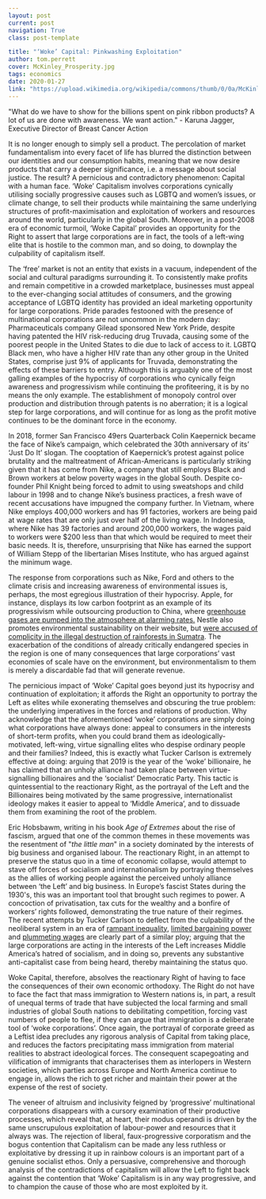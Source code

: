 ```yaml
---
layout: post
current: post
navigation: True
class: post-template

title: "‘Woke’ Capital: Pinkwashing Exploitation"
author: tom.perrett
cover: McKinley_Prosperity.jpg
tags: economics
date: 2020-01-27
link: "https://upload.wikimedia.org/wikipedia/commons/thumb/0/0a/McKinley_Prosperity.jpg/522px-McKinley_Prosperity.jpg"
---
```

"What do we have to show for the billions spent on pink ribbon products? A lot of us are done with awareness. We want action." - Karuna Jagger, Executive Director of Breast Cancer Action

It is no longer enough to simply sell a product. The percolation of market fundamentalism into every facet of life has blurred the distinction between our identities and our consumption habits, meaning that we now desire products that carry a deeper significance, i.e. a message about social justice. The result? A pernicious and contradictory phenomenon: Capital with a human face. ‘Woke’ Capitalism involves corporations cynically utilising socially progressive causes such as LGBTQ and women’s issues, or climate change, to sell their products while maintaining the same underlying structures of profit-maximisation and exploitation of workers and resources around the world, particularly in the global South. Moreover, in a post-2008 era of economic turmoil, ‘Woke Capital’ provides an opportunity for the Right to assert that large corporations are in fact, the tools of a left-wing elite that is hostile to the common man, and so doing, to downplay the culpability of capitalism itself.

The ‘free’ market is not an entity that exists in a vacuum, independent of the social and cultural paradigms surrounding it. To consistently make profits and remain competitive in a crowded marketplace, businesses must appeal to the ever-changing social attitudes of consumers, and the growing acceptance of LGBTQ identity has provided an ideal marketing opportunity for large corporations. Pride parades festooned with the presence of multinational corporations are not uncommon in the modern day: Pharmaceuticals company Gilead sponsored New York Pride, despite having patented the HIV risk-reducing drug Truvada, causing some of the poorest people in the United States to die due to lack of access to it. LGBTQ Black men, who have a higher HIV rate than any other group in the United States, comprise just 9% of applicants for Truvada, demonstrating the effects of these barriers to entry. Although this is arguably one of the most galling examples of the hypocrisy of corporations who cynically feign awareness and progressivism while continuing the profiteering, it is by no means the only example. The establishment of monopoly control over production and distribution through patents is no aberration; it is a logical step for large corporations, and will continue for as long as the profit motive continues to be the dominant force in the economy.

In 2018, former San Francisco 49ers Quarterback Colin Kaepernick became the face of Nike’s campaign, which celebrated the 30th anniversary of its’ ‘Just Do It’ slogan. The cooptation of Kaepernick’s protest against police brutality and the maltreatment of African-Americans is particularly striking given that it has come from Nike, a company that still employs Black and Brown workers at below poverty wages in the global South. Despite co-founder Phil Knight being forced to admit to using sweatshops and child labour in 1998 and to change Nike’s business practices, a fresh wave of recent accusations have impugned the company further. In Vietnam, where Nike employs 400,000 workers and has 91 factories, workers are being paid at wage rates that are only just over half of the living wage. In Indonesia, where Nike has 39 factories and around 200,000 workers, the wages paid to workers were $200 less than that which would be required to meet their basic needs. It is, therefore, unsurprising that Nike has earned the support of William Stepp of the libertarian Mises Institute, who has argued against the minimum wage.

The response from corporations such as Nike, Ford and others to the climate crisis and increasing awareness of environmental issues is, perhaps, the most egregious illustration of their hypocrisy. Apple, for instance, displays its low carbon footprint as an example of its progressivism while outsourcing production to China, where [greenhouse gases are pumped into the atmosphere at alarming rates.](https://spectator.us/pursuit-woke-capital/) Nestle also promotes environmental sustainability on their website, but [were accused of complicity in the illegal destruction of rainforests in Sumatra](https://www.theguardian.com/environment/2017/jul/21/pepsico-unilever-and-nestle-accused-of-complicity-in-illegal-rainforest-destruction). The exacerbation of the conditions of already critically endangered species in the region is one of many consequences that large corporations’ vast economies of scale have on the environment, but environmentalism to them is merely a discardable fad that will generate revenue.

The pernicious impact of ‘Woke’ Capital goes beyond just its hypocrisy and continuation of exploitation; it affords the Right an opportunity to portray the Left as elites while exonerating themselves and obscuring the true problem: the underlying imperatives in the forces and relations of production. Why acknowledge that the aforementioned ‘woke’ corporations are simply doing what corporations have always done: appeal to consumers in the interests of short-term profits, when you could brand them as ideologically-motivated, left-wing, virtue signalling elites who despise ordinary people and their families? Indeed, this is exactly what Tucker Carlson is extremely effective at doing: arguing that 2019 is the year of the ‘woke’ billionaire, he has claimed that an unholy alliance had taken place between virtue-signalling billionaires and the ‘socialist’ Democratic Party. This tactic is quintessential to the reactionary Right, as the portrayal of the Left and the Billionaires being motivated by the same progressive, internationalist ideology makes it easier to appeal to ‘Middle America’, and to dissuade them from examining the root of the problem.

Eric Hobsbawm, writing in his book *Age of Extremes* about the rise of fascism, argued that one of the common themes in these movements was the resentment of "*the little man*" in a society dominated by the interests of big business and organised labour. The reactionary Right, in an attempt to preserve the status quo in a time of economic collapse, would attempt to stave off forces of socialism and internationalism by portraying themselves as the allies of working people against the perceived unholy alliance between ‘the Left’ and big business. In Europe’s fascist States during the 1930's, this was an important tool that brought such regimes to power. A concoction of privatisation, tax cuts for the wealthy and a bonfire of workers’ rights followed, demonstrating the true nature of their regimes. The recent attempts by Tucker Carlson to deflect from the culpability of the neoliberal system in an era of [rampant inequality](https://www.nbcnews.com/news/us-news/u-s-income-inequality-highest-level-50-years-economic-gap-n1058956), [limited bargaining power ](https://www.hamiltonproject.org/assets/files/UnionsEA_Web_8.19.pdf)and [plummeting wages](https://fas.org/sgp/crs/misc/R45090.pdf) are clearly part of a similar ploy; arguing that the large corporations are acting in the interests of the Left increases Middle America’s hatred of socialism, and in doing so, prevents any substantive anti-capitalist case from being heard, thereby maintaining the status quo.

Woke Capital, therefore, absolves the reactionary Right of having to face the consequences of their own economic orthodoxy. The Right do not have to face the fact that mass immigration to Western nations is, in part, a result of unequal terms of trade that have subjected the local farming and small industries of global South nations to debilitating competition, forcing vast numbers of people to flee, if they can argue that immigration is a deliberate tool of ‘woke corporations’. Once again, the portrayal of corporate greed as a Leftist idea precludes any rigorous analysis of Capital from taking place, and reduces the factors precipitating mass immigration from material realities to abstract ideological forces. The consequent scapegoating and vilification of immigrants that characterises them as interlopers in Western societies, which parties across Europe and North America continue to engage in, allows the rich to get richer and maintain their power at the expense of the rest of society.

The veneer of altruism and inclusivity feigned by ‘progressive’ multinational corporations disappears with a cursory examination of their productive processes, which reveal that, at heart, their modus operandi is driven by the same unscrupulous exploitation of labour-power and resources that it always was. The rejection of liberal, faux-progressive corporatism and the bogus contention that Capitalism can be made any less ruthless or exploitative by dressing it up in rainbow colours is an important part of a genuine socialist ethos. Only a persuasive, comprehensive and thorough analysis of the contradictions of capitalism will allow the Left to fight back against the contention that ‘Woke’ Capitalism is in any way progressive, and to champion the cause of those who are most exploited by it.
